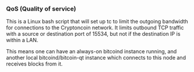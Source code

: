 ### QoS (Quality of service) ###

This is a Linux bash script that will set up tc to limit the outgoing bandwidth for connections to the Cryptoncoin network. It limits outbound TCP traffic with a source or destination port of 15534, but not if the destination IP is within a LAN.

This means one can have an always-on bitcoind instance running, and another local bitcoind/bitcoin-qt instance which connects to this node and receives blocks from it.
